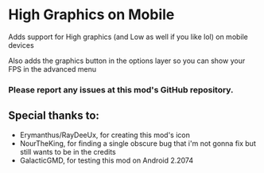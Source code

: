 # High Graphics on Mobile

Adds support for High graphics (and Low as well if you like lol) on mobile devices

Also adds the graphics button in the options layer so you can show your FPS in the advanced menu

### Please report any issues at this mod's GitHub repository.

## Special thanks to:
- Erymanthus/RayDeeUx, for creating this mod's icon
- NourTheKing, for finding a single obscure bug that i'm not gonna fix but still wants to be in the credits
- GalacticGMD, for testing this mod on Android 2.2074